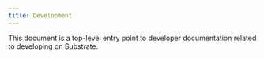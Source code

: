 ```yaml
---
title: Development
---
```


This document is a top-level entry point to developer documentation related to developing on Substrate.

